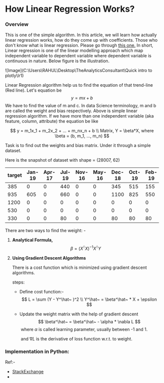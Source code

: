 #            **How Linear Regression Works?**



### Overview

This is one of the simple algorithm. In this article, we will learn how actually linear regression works, how do they come up with coefficients. Those who don't know what is linear regression. Please go through [this one.](https://en.wikipedia.org/wiki/Linear_regression) 
In short, Linear regression is one of the linear modelling approach which map independent variable to dependent variable where dependent variable is continuous in nature.
Below figure is the illustration.

![Image](C:\Users\RAHUL\Desktop\TheAnalyticsConsultant\Quick intro to plotly\lr1)



Linear Regression algorithm help us to find the equation of that trend-line (Red line). Let's equation be 
$$
y = mx + b
$$
We have to find the value of m and c. In data Science terminology, m and b are called the weight and bias respectively. Above is simple linear regression algorithm. If we have more than one independent variable (aka feature, column, attribute) the equation be like 


$$
y = m_1x_1 + m_2x_2 + ... + m_nx_n + b \\
Matrix,
Y = \beta*X, where \beta = (b, m_1, ..., m_n)
$$


Task is to find out the weights and bias matrix. Under it through a simple dataset.

Here is the snapshot of dataset with shape = (28007, 62)

| target | Jan-19 | Apr-17 | Jul-19 | Nov-16 | May-16 | Dec-18 | Oct-19 | Feb-19 | Jun-17 | Jan-20 | Sep-18 | Nov-18 | Mar-18 | Oct-16 | Mar-16 | Jul-17 | Oct-18 | Aug-18 | Oct-20 | Jun-19 | Sep-19 | Dec-19 | Dec-17 | Jun-20 | Apr-18 | Jan-18 | Sep-20 | Nov-19 | Jan-16 | Apr-16 | Oct-17 | Aug-17 | Feb-17 | Jun-16 | Mar-19 | Nov-15 | Sep-16 | Mar-20 | Feb-16 | Apr-20 | Jul-20 | Nov-20 | Sep-17 | Jan-17 | Jul-16 | Dec-16 | Feb-20 | Aug-19 | Jul-18 | May-20 | May-17 | Dec-15 | Jun-18 | Aug-20 | Aug-16 | Apr-19 | Mar-17 | May-19 | Feb-18 | Nov-17 | May-18 |
| ------ | ------ | ------ | ------ | ------ | ------ | ------ | ------ | ------ | ------ | ------ | ------ | ------ | ------ | ------ | ------ | ------ | ------ | ------ | ------ | ------ | ------ | ------ | ------ | ------ | ------ | ------ | ------ | ------ | ------ | ------ | ------ | ------ | ------ | ------ | ------ | ------ | ------ | ------ | ------ | ------ | ------ | ------ | ------ | ------ | ------ | ------ | ------ | ------ | ------ | ------ | ------ | ------ | ------ | ------ | ------ | ------ | ------ | ------ | ------ | ------ | ------ |
| 385    | 0      | 0      | 440    | 0      | 0      | 345    | 515    | 155    | 0      | 210    | 135    | 55     | 0      | 0      | 0      | 0      | 85     | 95     | 280    | 185    | 660    | 505    | 0      | 390    | 3600   | 0      | 1320   | 292    | 0      | 0      | 0      | 0      | 0      | 0      | 55     | 0      | 0      | 260    | 0      | 610    | 660    | 770    | 0      | 0      | 0      | 0      | 120    | 483    | 65     | 230    | 0      | 0      | 350    | 1200   | 0      | 630    | 0      | 585    | 0      | 0      | 750    |
| 935    | 605    | 0      | 660    | 0      | 0      | 1100   | 825    | 550    | 0      | 639    | 0      | 440    | 0      | 0      | 0      | 0      | 0      | 385    | 655    | 880    | 440    | 605    | 0      | 495    | 2940   | 0      | 660    | 770    | 0      | 0      | 0      | 0      | 0      | 0      | 605    | 0      | 0      | 605    | 0      | 495    | 605    | 770    | 0      | 0      | 0      | 0      | 655    | 770    | 880    | 442    | 0      | 0      | 380    | 660    | 0      | 715    | 0      | 935    | 0      | 0      | 970    |
| 1200   | 0      | 0      | 0      | 0      | 0      | 0      | 0      | 0      | 0      | 0      | 0      | 0      | 0      | 0      | 0      | 0      | 0      | 0      | 0      | 0      | 0      | 0      | 0      | 200    | 0      | 0      | 0      | 0      | 0      | 0      | 0      | 0      | 0      | 0      | 0      | 0      | 0      | 1500   | 0      | 1350   | 250    | 0      | 0      | 0      | 0      | 0      | 2850   | 0      | 0      | 610    | 0      | 0      | 0      | 0      | 0      | 0      | 0      | 0      | 0      | 0      | 0      |
| 530    | 0      | 0      | 0      | 0      | 0      | 0      | 0      | 0      | 0      | 0      | 0      | 0      | 1300   | 0      | 0      | 0      | 0      | 0      | 0      | 0      | 0      | 0      | 900    | 0      | 1100   | 1400   | 0      | 0      | 0      | 0      | 1420   | 0      | 0      | 0      | 0      | 0      | 0      | 0      | 0      | 0      | 0      | 0      | 2200   | 0      | 0      | 0      | 0      | 0      | 0      | 0      | 0      | 0      | 380    | 0      | 0      | 0      | 0      | 0      | 780    | 1180   | 600    |
| 330    | 0      | 0      | 80     | 0      | 0      | 80     | 80     | 80     | 0      | 0      | 0      | 160    | 330    | 0      | 0      | 0      | 40     | 660    | 0      | 0      | 40     | 0      | 280    | 0      | 200    | 200    | 0      | 520    | 0      | 0      | 910    | 0      | 0      | 0      | 40     | 0      | 0      | 0      | 0      | 0      | 0      | 0      | 2640   | 0      | 0      | 0      | 0      | 40     | 80     | 0      | 0      | 0      | 289    | 0      | 0      | 0      | 0      | 0      | 180    | 480    | 370    |





There are two ways to find the weight: - 

1.  **Analytical Formula,** 
   $$
   \beta = (X^\intercal X)^{-1}X^\intercal Y
   $$



2. **Using Gradient Descent Algorithms**

   There is a cost function which is minimized using gradient descent algorithms. 

   steps:

   * Define cost function:- 
     $$
     L = \sum (Y - Y^\hat~ )^2 \\
     Y^\hat~ = \beta^\hat~ * X + \epsilon
     $$

   

   * Update the weight matrix with the help of gradient descent
     $$
     \beta^\hat~ = \beta^\hat~ - \alpha * \nabla L
     $$
     ​		where $\alpha$ is called learning parameter, usually between -1 and 1.

     ​      and $\nabla L$ is the derivative of loss function w.r.t. to weight.



### Implementation in Python:



 













Ref:-

* [StackExchange](#https://stats.stackexchange.com/questions/278755/why-use-gradient-descent-for-linear-regression-when-a-closed-form-math-solution)
* 